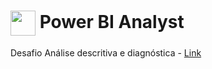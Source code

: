 <h1>
    <a href="https://www.dio.me/">
        <img align="center" width="40px" src="https://hermes.digitalinnovation.one/assets/diome/logo-minimized.png"></a>
    Power BI Analyst
</h1>
Desafio Análise descritiva e diagnóstica - <a href="https://github.com/NizaoSilva/power_bi_analyst/blob/NizaoSilva/M%C3%B3dulo%201/Primeiros%20passos%20com%20Power%20BI/sample_financial_modified.pdf">Link</a><br>

